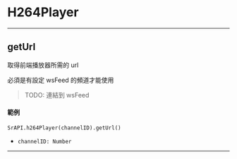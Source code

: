 # H264Player

---

## getUrl

取得前端播放器所需的 url

必須是有設定 wsFeed 的頻道才能使用

> TODO: 連結到 wsFeed

#### 範例

```
SrAPI.h264Player(channelID).getUrl()
```

- `channelID: Number`

---
